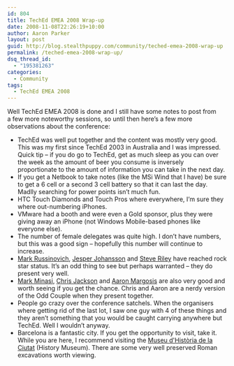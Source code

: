 ```yaml
---
id: 804
title: TechEd EMEA 2008 Wrap-up
date: 2008-11-08T22:26:19+10:00
author: Aaron Parker
layout: post
guid: http://blog.stealthpuppy.com/community/teched-emea-2008-wrap-up
permalink: /teched-emea-2008-wrap-up/
dsq_thread_id:
  - "195381263"
categories:
  - Community
tags:
  - TechEd EMEA 2008
---
```

<img style="margin: 0px 0px 10px 15px; display: inline" src="{{site.baseurl}}.com/media/2008/11/teched2008logo.jpg" alt="" align="right" /> Well TechEd EMEA 2008 is done and I still have some notes to post from a few more noteworthy sessions, so until then here’s a few more observations about the conference:

  * TechEd was well put together and the content was mostly very good. This was my first since TechEd 2003 in Australia and I was impressed. Quick tip – if you do go to TechEd, get as much sleep as you can over the week as the amount of beer you consume is inversely proportionate to the amount of information you can take in the next day.
  * If you get a Netbook to take notes (like the MSi Wind that I have) be sure to get a 6 cell or a second 3 cell battery so that it can last the day. Madlly searching for power points isn’t much fun.
  * HTC Touch Diamonds and Touch Pros where everywhere, I’m sure they where out-numbering iPhones.
  * VMware had a booth and were even a Gold sponsor, plus they were giving away an iPhone (not Windows Mobile-based phones like everyone else).
  * The number of female delegates was quite high. I don’t have numbers, but this was a good sign – hopefully this number will continue to increase.
  * [Mark Russinovich](http://blogs.technet.com/markrussinovich/), [Jesper Johansson](http://msinfluentials.com/blogs/jesper/) and [Steve Riley](http://blogs.technet.com/steriley/) have reached rock star status. It’s an odd thing to see but perhaps warranted – they do present very well.
  * [Mark Minasi](http://www.minasi.com/), [Chris Jackson](http://blogs.msdn.com/cjacks/) and [Aaron Margosis](http://blogs.msdn.com/aaron_margosis/) are also very good and worth seeing if you get the chance. Chris and Aaron are a nerdy version of the Odd Couple when they present together.
  * People go crazy over the conference satchels. When the organisers where getting rid of the last lot, I saw one guy with 4 of these things and they aren’t something that you would be caught carrying anywhere but TechEd. Well I wouldn’t anyway.
  * Barcelona is a fantastic city. If you get the opportunity to visit, take it. While you are here, I recommend visiting the [Museu d'Història de la Ciutat](http://www.museuhistoria.bcn.es/) (History Museum). There are some very well preserved Roman excavations worth viewing.
